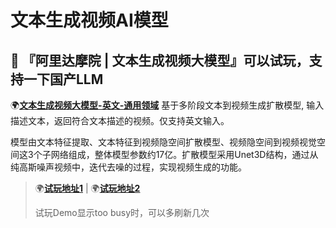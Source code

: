 # 文本生成视频AI模型

## 🤖 『阿里达摩院 | 文本生成视频大模型』可以试玩，支持一下国产LLM

🌍[**文本生成视频大模型-英文-通用领域**](https://modelscope.cn/models/damo/text-to-video-synthesis/summary)  基于多阶段文本到视频生成扩散模型, 输入描述文本，返回符合文本描述的视频。仅支持英文输入。

模型由文本特征提取、文本特征到视频隐空间扩散模型、视频隐空间到视频视觉空间这3个子网络组成，整体模型参数约17亿。扩散模型采用Unet3D结构，通过从纯高斯噪声视频中，迭代去噪的过程，实现视频生成的功能。

> 🌍[**试玩地址1**](https://huggingface.co/spaces/damo-vilab/modelscope-text-to-video-synthesis) | 🌍[**试玩地址2**](https://modelscope.cn/studios/damo/text-to-video-synthesis/summary)
>
> 试玩Demo显示too busy时，可以多刷新几次